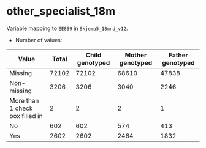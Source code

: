 # other_specialist_18m
Variable mapping to `EE859` in `Skjema5_18mnd_v12`.
- Number of values:

| Value | Total | Child genotyped | Mother genotyped | Father genotyped |
| ----- | ----- | --------------- | ---------------- | ---------------- |
| Missing | 72102 | 72102 | 68610 | 47838 |
| Non-missing | 3206 | 3206 | 3040 | 2246 |
| More than 1 check box filled in | 2 | 2 | 2 |1 |
| No | 602 | 602 | 574 |413 |
| Yes | 2602 | 2602 | 2464 |1832 |



